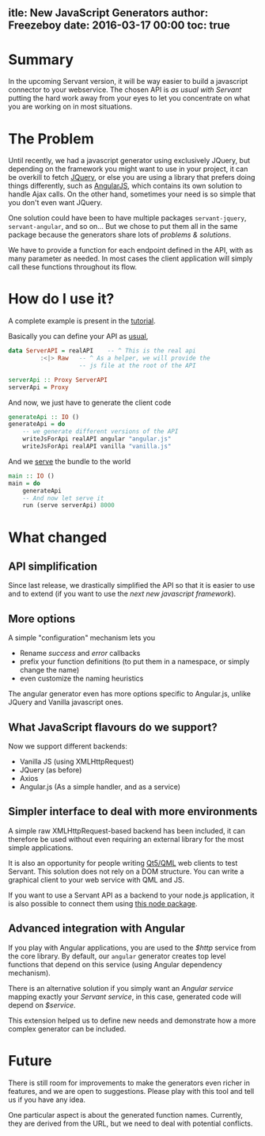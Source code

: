 itle: New JavaScript Generators
author: Freezeboy
date: 2016-03-17 00:00
toc: true
---

# Summary

In the upcoming Servant version, it will be way easier to build a javascript
connector to your webservice. The chosen API is *as usual with Servant*
putting the hard work away from your eyes to let you concentrate on what you are
working on in most situations.

# The Problem

Until recently, we had a javascript generator using exclusively
JQuery, but depending on the framework you might want to use in your project,
it can be overkill to fetch [JQuery](http://jquery.org), or else you are using
a library that prefers doing things differently, such as
[AngularJS](http://angular.io), which contains its own solution to handle
Ajax calls. On the other hand, sometimes your need is so simple that you don't even want JQuery.

One solution could have been to have multiple packages `servant-jquery`,
`servant-angular`, and so on... But we chose to put them all in the same
package because the generators share lots of *problems & solutions*.

We have to provide a function for each endpoint defined in the API, with as many
parameter as needed. In most cases the client application will simply call
these functions throughout its flow.

# How do I use it?

A complete example is present in the [tutorial](/tutorial/javascript.html).

Basically you can define your API as [usual](/tutorial/api-type.html),
``` haskell
data ServerAPI = realAPI    -- ^ This is the real api
         :<|> Raw   -- ^ As a helper, we will provide the
                    -- js file at the root of the API

serverApi :: Proxy ServerAPI
serverApi = Proxy
```

And now, we just have to generate the client code
``` haskell
generateApi :: IO ()
generateApi = do
    -- we generate different versions of the API
    writeJsForApi realAPI angular "angular.js"
    writeJsForApi realAPI vanilla "vanilla.js"
```

And we [serve](/tutorial/server.html) the bundle to the world
``` haskell
main :: IO ()
main = do
    generateApi
    -- And now let serve it
    run (serve serverApi) 8000
```

# What changed

## API simplification

Since last release, we drastically simplified the API so that it is easier
to use and to extend (if you want to use the *next new javascript framework*).

## More options

A simple "configuration" mechanism lets you

- Rename *success* and *error* callbacks
- prefix your function definitions (to put them in a namespace, or simply
change the name)
- even customize the naming heuristics

The angular generator even has more options specific to Angular.js, unlike JQuery
and Vanilla javascript ones.

## What JavaScript flavours do we support?

Now we support different backends:

- Vanilla JS (using XMLHttpRequest)
- JQuery (as before)
- Axios
- Angular.js (As a simple handler, and as a service)

## Simpler interface to deal with more environments

A simple raw XMLHttpRequest-based backend has been included, it can therefore
be used without even requiring an external library for the most simple applications.

It is also an opportunity for people writing [Qt5/QML](http://doc.qt.io/qt-5/qmlapplications.html)
web clients to test Servant. This solution does not rely on a DOM structure.
You can write a graphical client to your web service with QML and JS.

If you want to use a Servant API as a backend to your node.js application, it is
also possible to connect them using
[this node package](https://www.npmjs.com/package/xmlhttprequest).

## Advanced integration with Angular

If you play with Angular applications, you are used to the *$http* service from
the core library. By default, our `angular` generator creates top level functions
that depend on this service (using Angular dependency mechanism).

There is an alternative solution if you simply want an _Angular service_ mapping
exactly your _Servant service_, in this case, generated code will depend on
*$service*.

This extension helped us to define new needs and demonstrate how a more complex
generator can be included.

# Future

There is still room for improvements to make the generators even richer in
features, and we are open to suggestions. Please play with this tool and tell
us if you have any idea.

One particular aspect is about the generated function names. Currently,
they are derived from the URL, but we need to deal with potential conflicts.

